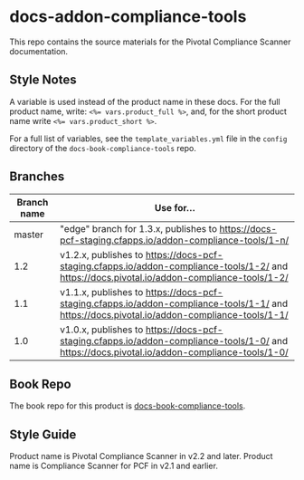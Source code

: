 # docs-addon-compliance-tools

This repo contains the source materials for the Pivotal Compliance Scanner documentation.

## Style Notes

A variable is used instead of the product name in these docs.
For the full product name, write: `<%= vars.product_full %>`,
and, for the short product name write `<%= vars.product_short %>`.

For a full list of variables, see the `template_variables.yml` file in the `config`
directory of the `docs-book-compliance-tools` repo.

## Branches

| Branch name | Use for… |
|-------------| ------|
| master      | "edge" branch for 1.3.x, publishes to https://docs-pcf-staging.cfapps.io/addon-compliance-tools/1-n/
| 1.2 | v1.2.x, publishes to https://docs-pcf-staging.cfapps.io/addon-compliance-tools/1-2/ and https://docs.pivotal.io/addon-compliance-tools/1-2/ |
| 1.1 | v1.1.x, publishes to https://docs-pcf-staging.cfapps.io/addon-compliance-tools/1-1/ and https://docs.pivotal.io/addon-compliance-tools/1-1/ |
| 1.0 | v1.0.x, publishes to https://docs-pcf-staging.cfapps.io/addon-compliance-tools/1-0/ and https://docs.pivotal.io/addon-compliance-tools/1-0/ |            

## Book Repo

The book repo for this product is [docs-book-compliance-tools](https://github.com/pivotal-cf/docs-book-compliance-tools).

## Style Guide

Product name is Pivotal Compliance Scanner in v2.2 and later.
Product name is Compliance Scanner for PCF in v2.1 and earlier.
